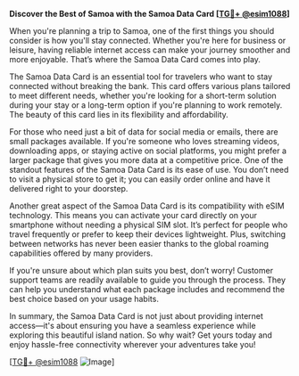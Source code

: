 **Discover the Best of Samoa with the Samoa Data Card [[TG💪+ @esim1088](https://t.me/s/esim1088)]**

When you're planning a trip to Samoa, one of the first things you should consider is how you'll stay connected. Whether you're here for business or leisure, having reliable internet access can make your journey smoother and more enjoyable. That’s where the Samoa Data Card comes into play.

The Samoa Data Card is an essential tool for travelers who want to stay connected without breaking the bank. This card offers various plans tailored to meet different needs, whether you're looking for a short-term solution during your stay or a long-term option if you're planning to work remotely. The beauty of this card lies in its flexibility and affordability. 

For those who need just a bit of data for social media or emails, there are small packages available. If you're someone who loves streaming videos, downloading apps, or staying active on social platforms, you might prefer a larger package that gives you more data at a competitive price. One of the standout features of the Samoa Data Card is its ease of use. You don’t need to visit a physical store to get it; you can easily order online and have it delivered right to your doorstep.

Another great aspect of the Samoa Data Card is its compatibility with eSIM technology. This means you can activate your card directly on your smartphone without needing a physical SIM slot. It’s perfect for people who travel frequently or prefer to keep their devices lightweight. Plus, switching between networks has never been easier thanks to the global roaming capabilities offered by many providers.

If you're unsure about which plan suits you best, don’t worry! Customer support teams are readily available to guide you through the process. They can help you understand what each package includes and recommend the best choice based on your usage habits.

In summary, the Samoa Data Card is not just about providing internet access—it's about ensuring you have a seamless experience while exploring this beautiful island nation. So why wait? Get yours today and enjoy hassle-free connectivity wherever your adventures take you!

[[TG💪+ @esim1088](https://t.me/s/esim1088) ![Image](https://i.postimg.cc/Y0z9fWf4/image.png)]